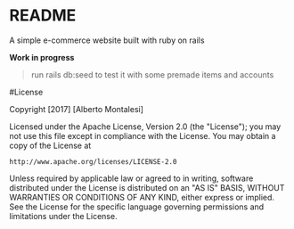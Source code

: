 # README

A simple e-commerce website built with ruby on rails

**Work in progress**

> run rails db:seed to test it with some premade items and accounts


#License

Copyright [2017] [Alberto Montalesi]

Licensed under the Apache License, Version 2.0 (the "License");
you may not use this file except in compliance with the License.
You may obtain a copy of the License at

    http://www.apache.org/licenses/LICENSE-2.0

Unless required by applicable law or agreed to in writing, software
distributed under the License is distributed on an "AS IS" BASIS,
WITHOUT WARRANTIES OR CONDITIONS OF ANY KIND, either express or implied.
See the License for the specific language governing permissions and
limitations under the License.